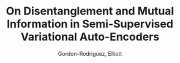 ---
paperId: 27
author: Gordon-Rodriguez, Elliott
publicationauthor: Gordon-Rodriguez, E.
title: "On Disentanglement and Mutual Information in Semi-Supervised Variational Auto-Encoders"
pdf: 27_CameraReady_27.pdf
poster: 27_poster_27.png
pitch: https://youtu.be/TMXowVTkTr4
type: Poster
topic: Deep Learning
category: Full Paper
link: https://research.latinxinai.org/papers/cvpr/2021/pdf/27_CameraReady_27.pdf
conference: cvpr
year: 2021
tags: cvpr-2021
location: Virtual
---